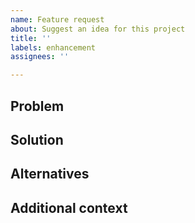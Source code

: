 ```yaml
---
name: Feature request
about: Suggest an idea for this project
title: ''
labels: enhancement
assignees: ''

---
```


## Problem

<!--
If your feature request is related to a problem, please describe it.
Ex. I hate when [...]
-->

## Solution

<!-- Describe the solution you'd like. -->

## Alternatives

<!-- Describe any alternative solutions or features you've considered. -->

## Additional context

<!-- Add any other context about the feature request here. -->
